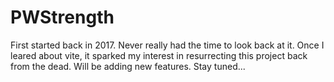 # PWStrength

First started back in 2017. Never really had the time to look back at it. Once I leared about vite, it sparked my interest in resurrecting this project back from the dead. Will be adding new features. Stay tuned...
